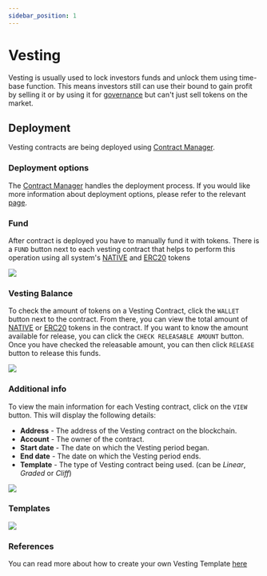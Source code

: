 ```yaml
---
sidebar_position: 1
---
```


# Vesting

Vesting is usually used to lock investors funds and unlock them using time-base function. This means investors still can
use their bound to gain profit by selling it or by using it for [governance](/admin/complex-mechanics/governance/)
but can't just sell tokens on the market.

## Deployment

Vesting contracts are being deployed using [Contract Manager](/admin/miscellaneous/contract-manager/).

### Deployment options

The [Contract Manager](/admin/miscellaneous/contract-manager/) handles the deployment process. If you would like more information about deployment options, please refer to the relevant [page](/admin/miscellaneous/contract-manager/vesting).

### Fund

After contract is deployed you have to manually fund it with tokens. There is a `FUND` button next to each vesting
contract that helps to perform this operation using all system's [NATIVE](/admin/category/native/)
and [ERC20](/admin/category/erc20/) tokens

![](/img/simple-mechanics/vesting/vesting-fund.png)

### Vesting Balance

To check the amount of tokens on a Vesting Contract, click the `WALLET` button next to the contract. From there, you can view the total amount of [NATIVE](/admin/category/native/) or [ERC20](/admin/category/erc20/) tokens in the contract. If you want to know the amount available for release, you can click the `CHECK RELEASABLE AMOUNT` button. Once you have checked the releasable amount, you can then click `RELEASE` button to release this funds.

![](/img/simple-mechanics/vesting/vesting-wallet.png)

### Additional info

To view the main information for each Vesting contract, click on the `VIEW` button. This will display the following details:
- **Address** - The address of the Vesting contract on the blockchain.
- **Account** - The owner of the contract.
- **Start date** - The date on which the Vesting period began.
- **End date** - The date on which the Vesting period ends.
- **Template** - The type of Vesting contract being used. (can be *Linear*, *Graded* or *Cliff*)

![](/img/simple-mechanics/vesting/vesting-view.png)

### Templates

![](/img/simple-mechanics/vesting/vesting-schedule.png)

### References

You can read more about how to create your own Vesting
Template [here](https://docs.openzeppelin.com/contracts/4.x/api/finance#VestingWallet)

